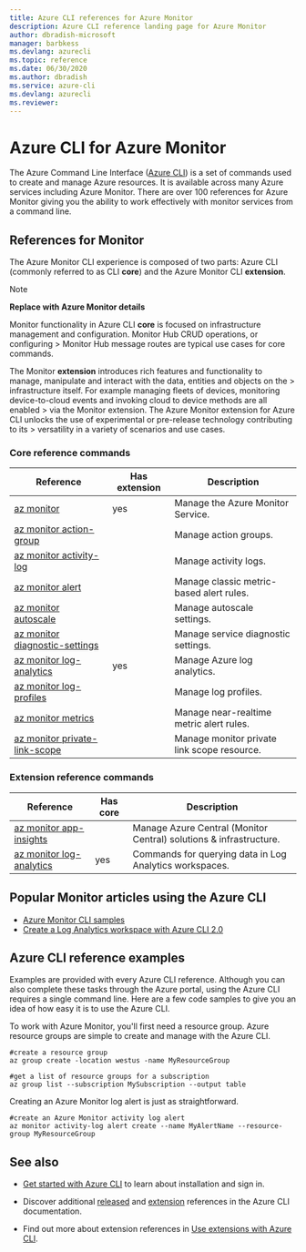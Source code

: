 ```yaml
---
title: Azure CLI references for Azure Monitor
description: Azure CLI reference landing page for Azure Monitor
author: dbradish-microsoft
manager: barbkess
ms.devlang: azurecli
ms.topic: reference
ms.date: 06/30/2020
ms.author: dbradish
ms.service: azure-cli
ms.devlang: azurecli
ms.reviewer: 
---
```


# Azure CLI for Azure Monitor

The Azure Command Line Interface ([Azure CLI](/cli/azure/what-is-azure-cli)) is a set of commands used to create and manage Azure resources.  It is available across many Azure services including Azure Monitor.  There are over 100 references for Azure Monitor giving you the ability to work effectively with monitor services from a command line.

## References for Monitor

The Azure Monitor CLI experience is composed of two parts: Azure CLI (commonly referred to as CLI **core**) and the Azure Monitor CLI **extension**.

> [!NOTE]
>
> **Replace with Azure Monitor details**
>
> Monitor functionality in Azure CLI **core** is focused on infrastructure management and configuration. Monitor Hub CRUD operations, or configuring > Monitor Hub message routes are typical use cases for core commands.
>
> The Monitor **extension** introduces rich features and functionality to manage, manipulate and interact with the data, entities and objects on the > infrastructure itself. For example managing fleets of devices, monitoring device-to-cloud events and invoking cloud to device methods are all enabled > via the Monitor extension. The Azure Monitor extension for Azure CLI unlocks the use of experimental or pre-release technology contributing to its > versatility in a variety of scenarios and use cases.

### Core reference commands

| Reference | Has extension | Description
|-|-|-|
| [az monitor](/cli/azure/monitor) | yes | Manage the Azure Monitor Service.
| [az monitor action-group](/cli/azure/monitor/action-group) | | Manage action groups.
| [az monitor activity-log](/cli/azure/monitor/activity-log) | | Manage activity logs.
| [az monitor alert](/cli/azure/monitor/alert) | | Manage classic metric-based alert rules.
| [az monitor autoscale](/cli/azure/monitor/autoscale) | | Manage autoscale settings.
| [az monitor diagnostic-settings](/cli/azure/monitor/diagnostic-settings) | | Manage service diagnostic settings.
| [az monitor log-analytics](/cli/azure/monitor/log-analytics) | yes | Manage Azure log analytics.
| [az monitor log-profiles](/cli/azure/monitor/log-profiles) | | Manage log profiles.
| [az monitor metrics](/cli/azure/monitor/metrics) | | Manage near-realtime metric alert rules.
| [az monitor private-link-scope](/cli/azure/monitor/private-link-scope) | | Manage monitor private link scope resource.

### Extension reference commands

| Reference | Has core | Description
|-|-|-|
| [az monitor app-insights](/cli/azure/ext/application-insights/monitor) |  | Manage Azure Central (Monitor Central) solutions & infrastructure.
| [az monitor log-analytics](/cli/azure/ext/log-analytics/monitor/log-analytics) | yes | Commands for querying data in Log Analytics workspaces.

## Popular Monitor articles using the Azure CLI

- [Azure Monitor CLI samples](/azure/azure-monitor/samples/cli-samples)
- [Create a Log Analytics workspace with Azure CLI 2.0](/azure/azure-monitor/learn/quick-create-workspace-cli)

## Azure CLI reference examples

Examples are provided with every Azure CLI reference. Although you can also complete these tasks through the Azure portal, using the Azure CLI requires a single command line.  Here are a few code samples to give you an idea of how easy it is to use the Azure CLI.

To work with Azure Monitor, you'll first need a resource group.  Azure resource groups are simple to create and manage with the Azure CLI.  

```azurecli
#create a resource group
az group create -location westus -name MyResourceGroup
```

```azurecli
#get a list of resource groups for a subscription
az group list --subscription MySubscription --output table
```

Creating an Azure Monitor log alert is just as straightforward.

```azurecli
#create an Azure Monitor activity log alert
az monitor activity-log alert create --name MyAlertName --resource-group MyResourceGroup
```

## See also

- [Get started with Azure CLI](/cli/azure/get-started-with-azure-cli) to learn about installation and sign in.

- Discover additional [released](/cli/azure/reference-index) and [extension](/cli/azure/azure-cli-extensions-list) references in the Azure CLI documentation.

- Find out more about extension references in [Use extensions with Azure CLI](/cli/azure/azure-cli-extensions-overview).
